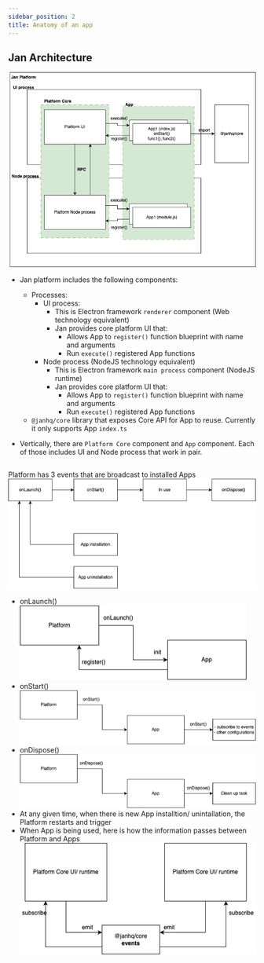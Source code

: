 ```yaml
---
sidebar_position: 2
title: Anatomy of an app
---
```


## Jan Architecture

![Overall architecture](img/architecture-1.drawio.png)

- Jan platform includes the following components:

  - Processes:
    - UI process:
      - This is Electron framework `renderer` component (Web technology equivalent)
      - Jan provides core platform UI that:
        - Allows App to `register()` function blueprint with name and arguments
        - Run `execute()` registered App functions
    - Node process (NodeJS technology equivalent)
      - This is Electron framework `main process` component (NodeJS runtime)
      - Jan provides core platform UI that:
        - Allows App to `register()` function blueprint with name and arguments
        - Run `execute()` registered App functions
  - `@janhq/core` library that exposes Core API for App to reuse. Currently it only supports App `index.ts`

- Vertically, there are `Platform Core` component and `App` component. Each of those includes UI and Node process that work in pair.

##

Platform has 3 events that are broadcast to installed Apps
![Platform events](img/app-anatomy-4.drawio.jpg)

- onLaunch()
  ![Platform onLaunch()](img/app-anatomy-1.drawio.jpg)
- onStart()
  ![Platform onStart()](img/app-anatomy-2.drawio.jpg)
- onDispose()
  ![Platform onDispose()](img/app-anatomy-3.drawio.jpg)
- At any given time, when there is new App installtion/ unintallation, the Platform restarts and trigger
- When App is being used, here is how the information passes between Platform and Apps
  ![Communication](img/app-anatomy-5.drawio.png)
